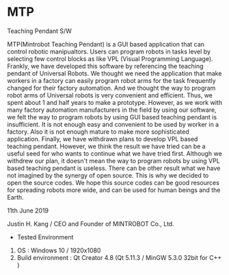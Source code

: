 # MTP
Teaching Pendant S/W

MTP(Mintrobot Teaching Pendant) is a GUI based application that can control robotic manipualtors. Users can program robots in tasks level by selecting few control blocks as like VPL (Visual Programming Language). Frankly, we have developed this software by referencing the teaching pendant of Universal Robots. We thought we need the application that make workers in a factory can easily program robot arms for the task frequently changed for their factory automation. And we thought the way to program robot arms of Universal robots is very convenient and efficient. Thus, we spent about 1 and half years to make a prototype. However, as we work with many factory automation manufacturers in the field by using our software, we felt the way to program robots by using GUI based teaching pendant is insufficient. It is not enough easy and convenient to be used by worker in a factory. Also it is not enough mature to make more sophisticated application. Finally, we have withdrawn plans to develop VPL based teaching pendant. However, we think the result we have tried can be a useful seed for who wants to continue what we have tried first. Although we withdrew our plan, it doesn't mean the way to program robots by using VPL based teaching pendant is useless. There can be other result what we have not imagined by the synergy of open source. This is why we decided to open the source codes. We hope this source codes can be good resources for spreading robots more wide, and can be used for human beings and the Earth.


11th June 2019

Justin H. Kang / CEO and Founder of MINTROBOT Co., Ltd.

- Tested Environment
1. OS : Windows 10 / 1920x1080 
2. Build environment : Qt Creator 4.8 (Qt 5.11.3 / MinGW 5.3.0 32bit for C++ ) 

